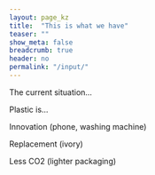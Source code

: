 ```yaml
---
layout: page_kz
title:  "This is what we have"
teaser: ""
show_meta: false
breadcrumb: true
header: no
permalink: "/input/"
---
```


The current situation...


Plastic is...

Innovation (phone, washing machine)

Replacement (ivory)


Less CO2 (lighter packaging)

